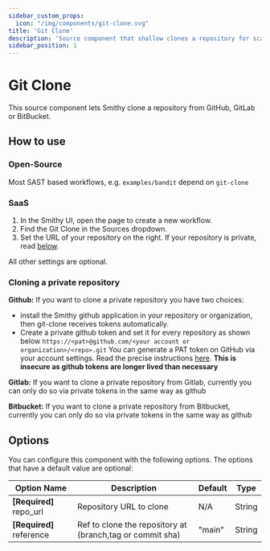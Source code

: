 ```yaml
---
sidebar_custom_props:
  icon: "/img/components/git-clone.svg"
title: 'Git Clone'
description: 'Source component that shallow clones a repository for scanning'
sidebar_position: 1
---
```


# Git Clone

This source component lets Smithy clone a repository from GitHub, GitLab or BitBucket.

## How to use

### Open-Source

Most SAST based workflows, e.g. `examples/bandit` depend on `git-clone`

### SaaS

1. In the Smithy UI, open the page to create a new workflow.
2. Find the Git Clone in the Sources dropdown.
3. Set the URL of your repository on the right. If your repository is private,
   read [below](/docs/reference/components/git-clone#cloning-a-private-repository).

All other settings are optional.

### Cloning a private repository
**Github:**
If you want to clone a private repository you have two choices:
* install the Smithy github application in your repository or organization, then git-clone receives tokens automatically.
* Create a  private github token and set it for every repository as shown below
`https://<pat>@github.com/<your account or organization>/<repo>.git`
You can generate a PAT token on GitHub via your account settings. Read the precise
instructions [here](https://docs.github.com/en/authentication/keeping-your-account-and-data-secure/managing-your-personal-access-tokens
). **This is insecure as github tokens are longer lived than necessary**

**Gitlab:**
If you want to clone a private repository from Gitlab, currently you can only do so via private tokens in the same way as github

**Bitbucket:**
If you want to clone a private repository from Bitbucket, currently you can only do so via private tokens in the same way as github

## Options

You can configure this component with the following options. The options that have a default value are optional:

| Option Name                         | Description                                                                                                                            | Default                                                                    | Type    |
|-------------------------------------|----------------------------------------------------------------------------------------------------------------------------------------|----------------------------------------------------------------------------|---------|
| **[Required]** repo_url        | Repository URL to clone |N/A| String  |
| **[Required]** reference        | Ref to clone the repository at (branch,tag or commit sha) |"main"| String  |
